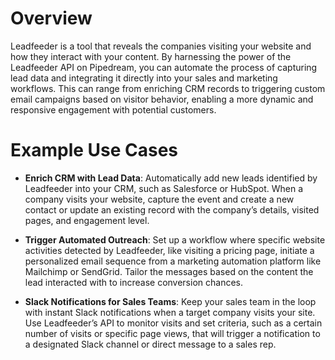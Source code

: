 # Overview

Leadfeeder is a tool that reveals the companies visiting your website and how they interact with your content. By harnessing the power of the Leadfeeder API on Pipedream, you can automate the process of capturing lead data and integrating it directly into your sales and marketing workflows. This can range from enriching CRM records to triggering custom email campaigns based on visitor behavior, enabling a more dynamic and responsive engagement with potential customers.

# Example Use Cases

- **Enrich CRM with Lead Data**: Automatically add new leads identified by Leadfeeder into your CRM, such as Salesforce or HubSpot. When a company visits your website, capture the event and create a new contact or update an existing record with the company’s details, visited pages, and engagement level.

- **Trigger Automated Outreach**: Set up a workflow where specific website activities detected by Leadfeeder, like visiting a pricing page, initiate a personalized email sequence from a marketing automation platform like Mailchimp or SendGrid. Tailor the messages based on the content the lead interacted with to increase conversion chances.

- **Slack Notifications for Sales Teams**: Keep your sales team in the loop with instant Slack notifications when a target company visits your site. Use Leadfeeder’s API to monitor visits and set criteria, such as a certain number of visits or specific page views, that will trigger a notification to a designated Slack channel or direct message to a sales rep.
